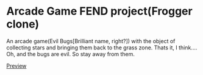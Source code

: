 Arcade Game FEND project(Frogger clone)
=======================================

An arcade game(Evil Bugs[Brilliant name, right?]) with the object of collecting stars and bringing them back to the grass zone. Thats it, I think.... Oh, and the bugs are evil. So stay away from them.

[Preview](http://htmlpreview.github.io/?https://github.com/phenax/arcade-game-project-fend/blob/master/index.html)

